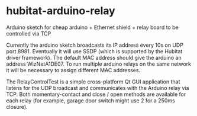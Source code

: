 # hubitat-arduino-relay
Arduino sketch for cheap arduino + Ethernet shield + relay board to be controlled via TCP

Currently the arduino sketch broadcasts its IP address every 10s on UDP port 8981.
Eventually it will use SSDP (which is supported by the Hubitat driver framework).
The default MAC address should give the arduino an address WizNetA1DE07. To run multiple
arduino relays on the same network it will be necessary to assign different MAC
addresses.

The RelayControlTest is a simple cross-platform Qt GUI application that listens
for the UDP broadcast and communicates with the Arduino relay via TCP.  Both
momentary-contact and close / open methods are available for each relay (for
example, garage door switch might use 2 for a 250ms closure).
